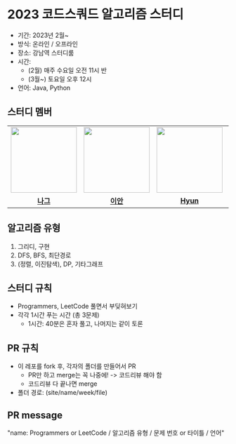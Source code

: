 # 2023 코드스쿼드 알고리즘 스터디

- 기간: 2023년 2월~
- 방식: 온라인 / 오프라인
- 장소: 강남역 스터디룸
- 시간:
    - (2월) 매주 수요일 오전 11시 반
    - (3월~) 토요일 오후 12시
- 언어: Java, Python

## 스터디 멤버

<table>
 <tr>
    <td align="center"><a href="https://github.com/n-aa-g"><img src="https://avatars.githubusercontent.com/u/115922748?v=4" width="150px;" alt=""></td>
    <td align="center"><a href="https://github.com/othertkfka"><img src="https://avatars.githubusercontent.com/u/57559288?v=4" width="150px;" alt=""></td>
    <td align="center"><a href="https://github.com/ghkdgus29"><img src="https://avatars.githubusercontent.com/u/91525492?v=4" width="150px;" alt=""></td>
    <td align="center"><a href="https://github.com/he2joojo"><img src="https://avatars.githubusercontent.com/u/121915790?v=4" width="150px;" alt=""></td>
    <td align="center"><a href="https://github.com/yeonise"><img src="https://avatars.githubusercontent.com/u/105152276?v=4" width="150px;" alt=""></td>
    <td align="center"><a href="https://github.com/won4885"><img src="https://avatars.githubusercontent.com/u/62871026?v=4" width="150px;" alt=""></td>
  </tr>
  <tr>
    <td align="center"><a href="https://github.com/n-aa-g"><b>나그</b></td>
    <td align="center"><a href="https://github.com/othertkfka"><b>이안</b></td>
    <td align="center"><a href="https://github.com/ghkdgus29"><b>Hyun</b></td>
    <td align="center"><a href="https://github.com/he2joojo"><b>Joy</b></td>
    <td align="center"><a href="https://github.com/yeonise"><b>Fia</b></td>
    <td align="center"><a href="https://github.com/won4885"><b>Sully</b></td>
  </tr>

</table>

## 알고리즘 유형

1. 그리디, 구현
2. DFS, BFS, 최단경로
3. (정렬, 이진탐색), DP, 기타그래프

## 스터디 규칙

- Programmers, LeetCode 풀면서 부딪혀보기
- 각각 1시간 푸는 시간 (총 3문제)
    - 1시간: 40분은 혼자 풀고, 나머지는 같이 토론

## PR 규칙

- 이 레포를 fork 후, 각자의 폴더를 만들어서 PR
    - PR만 하고 merge는 꼭 나중에! -> 코드리뷰 해야 함
    - 코드리뷰 다 끝나면 merge
- 폴더 경로: (site/name/week/file)

## PR message

"name: Programmers or LeetCode / 알고리즘 유형 / 문제 번호 or 타이틀 / 언어"
